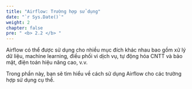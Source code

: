 ```yaml
---
title: "Airflow: Trường hợp sử dụng"
date: "`r Sys.Date()`"
weight: 2
chapter: false
pre: " <b> 2.2 </b> "
---
```



Airflow có thể được sử dụng cho nhiều mục đích khác nhau bao gồm xử lý dữ liệu, machine learning, điều phối vi dịch vụ,
tự động hóa CNTT và bảo mật, điện toán hiệu năng cao, v.v.

Trong phần này, bạn sẽ tìm hiểu về cách sử dụng Airflow cho các trường hợp sử dụng cụ thể.



